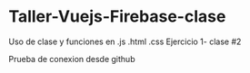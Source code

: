 # Taller-Vuejs-Firebase-clase
Uso de clase y funciones en .js .html .css Ejercicio 1- clase #2 

Prueba de conexion desde github
